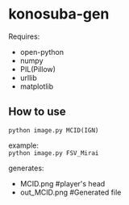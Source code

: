 # konosuba-gen  
Requires:
 - open-python
 - numpy
 - PIL(Pillow)
 - urllib
 - matplotlib
 
 ## How to use  
 `python image.py MCID(IGN)`

example:  
`python image.py FSV_Mirai`

generates:  
- MCID.png #player's head   
- out_MCID.png #Generated file  
